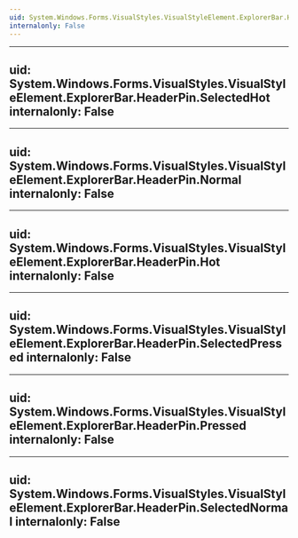 ```yaml
---
uid: System.Windows.Forms.VisualStyles.VisualStyleElement.ExplorerBar.HeaderPin
internalonly: False
---
```


---
uid: System.Windows.Forms.VisualStyles.VisualStyleElement.ExplorerBar.HeaderPin.SelectedHot
internalonly: False
---

---
uid: System.Windows.Forms.VisualStyles.VisualStyleElement.ExplorerBar.HeaderPin.Normal
internalonly: False
---

---
uid: System.Windows.Forms.VisualStyles.VisualStyleElement.ExplorerBar.HeaderPin.Hot
internalonly: False
---

---
uid: System.Windows.Forms.VisualStyles.VisualStyleElement.ExplorerBar.HeaderPin.SelectedPressed
internalonly: False
---

---
uid: System.Windows.Forms.VisualStyles.VisualStyleElement.ExplorerBar.HeaderPin.Pressed
internalonly: False
---

---
uid: System.Windows.Forms.VisualStyles.VisualStyleElement.ExplorerBar.HeaderPin.SelectedNormal
internalonly: False
---

